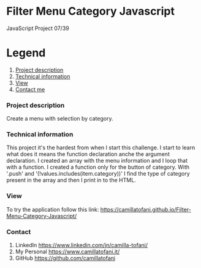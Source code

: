 # Filter Menu Category Javascript
JavaScript Project 07/39

# Legend
1. [Project description](#description)
2. [Technical information](#technical)
3. [View](#view)
4. [Contact me](#contact)


### Project description
<a name="description"></a>

Create a menu with selection by category.


### Technical information
<a name="technical"></a>

This project it's the hardest from when I start this challenge. I start to learn what does it means the function declaration anche the argument declaration.
I created an array with the menu information and I loop that with a function.
I created a function only for the button of category. With '.push' and '(!values.includes(item.category))' I find the type of category present in the array and then I print in to the HTML.

### View
<a name="view"></a>

To try the application follow this link: https://camillatofani.github.io/Filter-Menu-Category-Javascript/


### Contact
<a name="contact"></a>

1. LinkedIn https://www.linkedin.com/in/camilla-tofani/
2. My Personal https://www.camillatofani.it/
3. GitHub https://github.com/camillatofani
